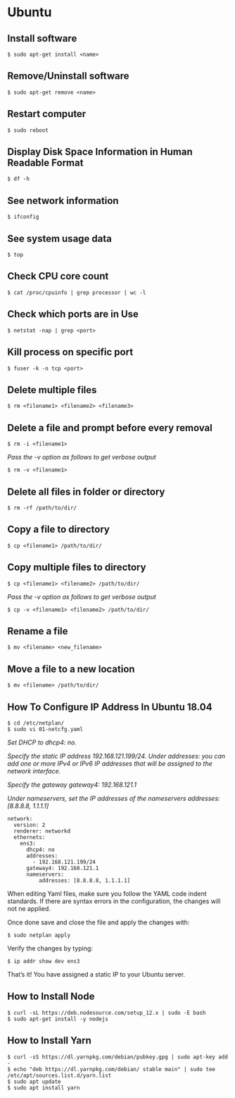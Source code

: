 # Ubuntu

## Install software 
```
$ sudo apt-get install <name>
```

## Remove/Uninstall software 
```
$ sudo apt-get remove <name>
```

## Restart computer 
```
$ sudo reboot
```

## Display Disk Space Information in Human Readable Format
```
$ df -h
```

## See network information
```
$ ifconfig
```

## See system usage data
```
$ top
```

## Check CPU core count
```
$ cat /proc/cpuinfo | grep processor | wc -l
```

## Check which ports are in Use
```
$ netstat -nap | grep <port>
```

## Kill process on specific port
```
$ fuser -k -n tcp <port>
```

## Delete multiple files
```
$ rm <filename1> <filename2> <filename3>
```

## Delete a file and prompt before every removal
```
$ rm -i <filename1>
```
_Pass the -v option as follows to get verbose output_
```
$ rm -v <filename1>
```

## Delete all files in folder or directory
```
$ rm -rf /path/to/dir/
```

## Copy a file to directory
```
$ cp <filename1> /path/to/dir/
```

## Copy multiple files to directory
```
$ cp <filename1> <filename2> /path/to/dir/
```
_Pass the -v option as follows to get verbose output_
```
$ cp -v <filename1> <filename2> /path/to/dir/
```

## Rename a file
```
$ mv <filename> <new_filename>
```

## Move a file to a new location
```
$ mv <filename> /path/to/dir/
```


## How To Configure IP Address In Ubuntu 18.04
```
$ cd /etc/netplan/
$ sudo vi 01-netcfg.yaml
```

_Set DHCP to dhcp4: no._

_Specify the static IP address 192.168.121.199/24. Under addresses: you can add one or more IPv4 or IPv6 IP addresses that will be assigned to the network interface._

_Specify the gateway gateway4: 192.168.121.1_

_Under nameservers, set the IP addresses of the nameservers addresses: [8.8.8.8, 1.1.1.1]_


```
network:
  version: 2
  renderer: networkd
  ethernets:
    ens3:
      dhcp4: no
      addresses:
        - 192.168.121.199/24
      gateway4: 192.168.121.1
      nameservers:
          addresses: [8.8.8.8, 1.1.1.1]
```

When editing Yaml files, make sure you follow the YAML code indent standards. If there are syntax errors in the configuration, the changes will not ne applied.

Once done save and close the file and apply the changes with:
```
$ sudo netplan apply
```

Verify the changes by typing:
```
$ ip addr show dev ens3
```

That’s it! You have assigned a static IP to your Ubuntu server.

## How to Install Node
```
$ curl -sL https://deb.nodesource.com/setup_12.x | sudo -E bash 
$ sudo apt-get install -y nodejs
```


## How to Install Yarn
```
$ curl -sS https://dl.yarnpkg.com/debian/pubkey.gpg | sudo apt-key add -
$ echo "deb https://dl.yarnpkg.com/debian/ stable main" | sudo tee /etc/apt/sources.list.d/yarn.list
$ sudo apt update
$ sudo apt install yarn
```
